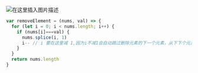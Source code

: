 ﻿![在这里插入图片描述](https://img-blog.csdnimg.cn/20210523161629343.png?x-oss-process=image/watermark,type_ZmFuZ3poZW5naGVpdGk,shadow_10,text_aHR0cHM6Ly9ibG9nLmNzZG4ubmV0L3FxXzUyMjA3NzI4,size_16,color_FFFFFF,t_70#pic_center)

```javascript
var removeElement = (nums, val) => {
  for (let i = 0; i < nums.length; i++) {
    if (nums[i]===val) {
      nums.splice(i, 1)
      i-- // i 要在这里减 1,因为i不减1会自动跳过删除元素的下一个元素，从下下个元素开始，所以要减1
    }
  }
  return nums.length
}

```

